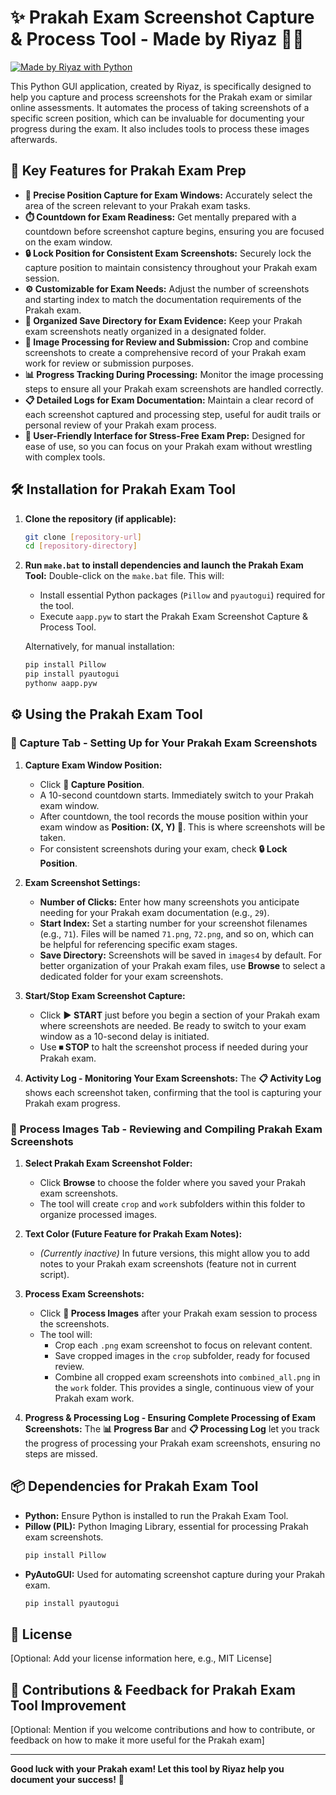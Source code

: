 # ✨ Prakah Exam Screenshot Capture & Process Tool - Made by Riyaz 📸🔄

[![Made by Riyaz with Python](https://img.shields.io/badge/Made%20by-Riyaz%20with%20Python-blueviolet.svg)](https://www.python.org/)

This Python GUI application, created by Riyaz, is specifically designed to help you capture and process screenshots for the Prakah exam or similar online assessments. It automates the process of taking screenshots of a specific screen position, which can be invaluable for documenting your progress during the exam. It also includes tools to process these images afterwards.

## 🚀 Key Features for Prakah Exam Prep

*   **🎯 Precise Position Capture for Exam Windows:**  Accurately select the area of the screen relevant to your Prakah exam tasks.
*   **⏱️ Countdown for Exam Readiness:**  Get mentally prepared with a countdown before screenshot capture begins, ensuring you are focused on the exam window.
*   **🔒 Lock Position for Consistent Exam Screenshots:** Securely lock the capture position to maintain consistency throughout your Prakah exam session.
*   **⚙️ Customizable for Exam Needs:** Adjust the number of screenshots and starting index to match the documentation requirements of the Prakah exam.
*   **📁 Organized Save Directory for Exam Evidence:** Keep your Prakah exam screenshots neatly organized in a designated folder.
*   **🔄 Image Processing for Review and Submission:** Crop and combine screenshots to create a comprehensive record of your Prakah exam work for review or submission purposes.
*   **📊 Progress Tracking During Processing:** Monitor the image processing steps to ensure all your Prakah exam screenshots are handled correctly.
*   **📋 Detailed Logs for Exam Documentation:**  Maintain a clear record of each screenshot captured and processing step, useful for audit trails or personal review of your Prakah exam process.
*   **🎨 User-Friendly Interface for Stress-Free Exam Prep:**  Designed for ease of use, so you can focus on your Prakah exam without wrestling with complex tools.

## 🛠️ Installation for Prakah Exam Tool

1.  **Clone the repository (if applicable):**
    ```bash
    git clone [repository-url]
    cd [repository-directory]
    ```

2.  **Run `make.bat` to install dependencies and launch the Prakah Exam Tool:**
    Double-click on the `make.bat` file. This will:
    *   Install essential Python packages (`Pillow` and `pyautogui`) required for the tool.
    *   Execute `aapp.pyw` to start the Prakah Exam Screenshot Capture & Process Tool.

    Alternatively, for manual installation:

    ```bash
    pip install Pillow
    pip install pyautogui
    pythonw aapp.pyw
    ```

## ⚙️ Using the Prakah Exam Tool

### 📸 Capture Tab - Setting Up for Your Prakah Exam Screenshots

1.  **Capture Exam Window Position:**
    *   Click **🎯 Capture Position**.
    *   A 10-second countdown starts. Immediately switch to your Prakah exam window.
    *   After countdown, the tool records the mouse position within your exam window as **Position: (X, Y) 📍**. This is where screenshots will be taken.
    *   For consistent screenshots during your exam, check **🔒 Lock Position**.

2.  **Exam Screenshot Settings:**
    *   **Number of Clicks:**  Enter how many screenshots you anticipate needing for your Prakah exam documentation (e.g., `29`).
    *   **Start Index:** Set a starting number for your screenshot filenames (e.g., `71`). Files will be named `71.png`, `72.png`, and so on, which can be helpful for referencing specific exam stages.
    *   **Save Directory:** Screenshots will be saved in `images4` by default.  For better organization of your Prakah exam files, use **Browse** to select a dedicated folder for your exam screenshots.

3.  **Start/Stop Exam Screenshot Capture:**
    *   Click **▶ START** just before you begin a section of your Prakah exam where screenshots are needed. Be ready to switch to your exam window as a 10-second delay is initiated.
    *   Use **⏹ STOP** to halt the screenshot process if needed during your Prakah exam.

4.  **Activity Log - Monitoring Your Exam Screenshots:** The **📋 Activity Log** shows each screenshot taken, confirming that the tool is capturing your Prakah exam progress.

### 🔄 Process Images Tab - Reviewing and Compiling Prakah Exam Screenshots

1.  **Select Prakah Exam Screenshot Folder:**
    *   Click **Browse** to choose the folder where you saved your Prakah exam screenshots.
    *   The tool will create `crop` and `work` subfolders within this folder to organize processed images.

2.  **Text Color (Future Feature for Prakah Exam Notes):**
    *   *(Currently inactive)* In future versions, this might allow you to add notes to your Prakah exam screenshots (feature not in current script).

3.  **Process Exam Screenshots:**
    *   Click **🔄 Process Images** after your Prakah exam session to process the screenshots.
    *   The tool will:
        *   Crop each `.png` exam screenshot to focus on relevant content.
        *   Save cropped images in the `crop` subfolder, ready for focused review.
        *   Combine all cropped exam screenshots into `combined_all.png` in the `work` folder. This provides a single, continuous view of your Prakah exam work.

4.  **Progress & Processing Log - Ensuring Complete Processing of Exam Screenshots:** The **📊 Progress Bar** and **📋 Processing Log** let you track the progress of processing your Prakah exam screenshots, ensuring no steps are missed.

## 📦 Dependencies for Prakah Exam Tool

*   **Python:**  Ensure Python is installed to run the Prakah Exam Tool.
*   **Pillow (PIL):**  Python Imaging Library, essential for processing Prakah exam screenshots.
    ```bash
    pip install Pillow
    ```
*   **PyAutoGUI:**  Used for automating screenshot capture during your Prakah exam.
    ```bash
    pip install pyautogui
    ```

## 📜 License

[Optional: Add your license information here, e.g., MIT License]

## 🙏 Contributions & Feedback for Prakah Exam Tool Improvement

[Optional:  Mention if you welcome contributions and how to contribute, or feedback on how to make it more useful for the Prakah exam]

---

**Good luck with your Prakah exam! Let this tool by Riyaz help you document your success!** 🎉
